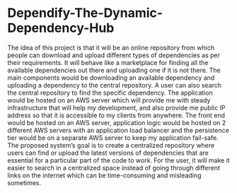# Dependify-The-Dynamic-Dependency-Hub

The idea of this project is that it will be an online repository from which people can download and upload different types of dependencies as per their requirements. It will behave like a marketplace for finding all the available dependencies out there and uploading one if it is not there.
The main components would be downloading an available dependency and uploading a dependency to the central repository. A user can also search the central repository to find the specific dependency. 
The application would be hosted on an AWS server which will provide me with steady infrastructure that will help my development, and also provide me public IP address so that it is accessible to my clients from anywhere. The front end would be hosted on an AWS server, application logic would be hosted on 2 different AWS servers with an application load balancer and the persistence tier would be on a separate AWS server to keep my application fail-safe.
The proposed system’s goal is to create a centralized repository where users can find or upload the latest versions of dependencies that are essential for a particular part of the code to work. For the user, it will make it easier to search in a centralized space instead of going through different links on the internet which can be time-consuming and misleading sometimes. 

